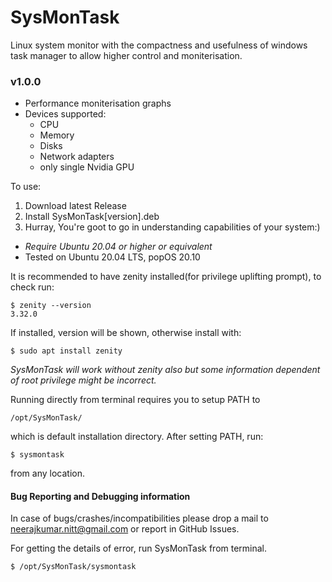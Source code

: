 # SysMonTask
Linux system monitor with the compactness and usefulness of windows task manager to allow higher control and moniterisation.

### v1.0.0 
- Performance moniterisation graphs
- Devices supported:
  * CPU
  * Memory
  * Disks
  * Network adapters
  * only single Nvidia GPU

To use:
  1. Download latest Release
  2. Install SysMonTask[version].deb
  3. Hurray, You're goot to go in understanding capabilities of your system:)
 
- *Require Ubuntu 20.04 or higher or equivalent*
- Tested on Ubuntu 20.04 LTS, popOS 20.10 

It is recommended to have zenity installed(for privilege uplifting prompt), to check run:
```
$ zenity --version
3.32.0
```
If installed, version will be shown, otherwise install with:
```
$ sudo apt install zenity
```
*SysMonTask will work without zenity also but some information dependent of root privilege might be incorrect.*

Running directly from terminal requires you to setup PATH to 
```
/opt/SysMonTask/
```
which is default installation directory.
After setting PATH, run:
```
$ sysmontask
```
from any location.

#### Bug Reporting and Debugging information
In case of bugs/crashes/incompatibilities please drop a mail to
[neerajkumar.nitt@gmail.com](url) or report in GitHub Issues.

For getting the details of error, run SysMonTask from terminal.
```
$ /opt/SysMonTask/sysmontask
```


